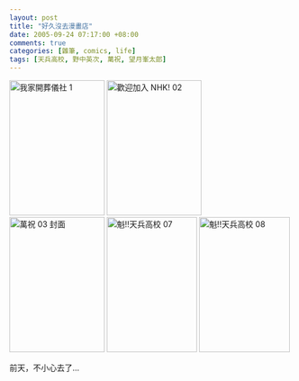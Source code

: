 ```yaml
--- 
layout: post
title: "好久沒去漫畫店"
date: 2005-09-24 07:17:00 +08:00
comments: true
categories: [雜筆, comics, life]
tags: [天兵高校, 野中英次, 萬祝, 望月峯太郎]
---
```


<a href="http://www.flickr.com/photos/30215143@N00/45948566/" title="Photo Sharing"><img src="http://static.flickr.com/30/45948566_3395505962_m.jpg" width="169" height="240" alt="我家開葬儀社 1" /></a>
<a href="http://www.flickr.com/photos/30215143@N00/45949220/" title="Photo Sharing"><img src="http://static.flickr.com/29/45949220_ee683ef349_m.jpg" width="168" height="240" alt="歡迎加入 NHK! 02" /></a>
<a href="http://www.flickr.com/photos/30215143@N00/45948565/" title="Photo Sharing"><img src="http://static.flickr.com/26/45948565_b8012f9817_m.jpg" width="169" height="240" alt="萬祝 03 封面" /></a>
<a href="http://www.flickr.com/photos/30215143@N00/45948567/" title="Photo Sharing"><img src="http://static.flickr.com/24/45948567_83c8e36c91_m.jpg" width="160" height="240" alt="魁!!天兵高校 07" /></a>
<a href="http://www.flickr.com/photos/30215143@N00/45948568/" title="Photo Sharing"><img src="http://static.flickr.com/26/45948568_376078f8c8_m.jpg" width="161" height="240" alt="魁!!天兵高校 08" /></a>

前天，不小心去了...